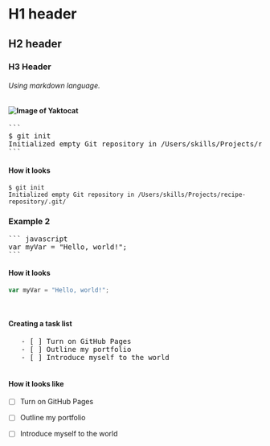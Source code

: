 # H1 header
## H2 header
### H3 Header
###### Using markdown language.
#### ![Image of Yaktocat](https://octodex.github.com/images/yaktocat.png)

<pre>
```
$ git init
Initialized empty Git repository in /Users/skills/Projects/recipe-repository/.git/
```
</pre>

#### How it looks

```
$ git init
Initialized empty Git repository in /Users/skills/Projects/recipe-repository/.git/
```
### Example 2

<pre>
``` javascript
var myVar = "Hello, world!";
```
</pre>

#### How it looks
```javascript
var myVar = "Hello, world!";
```
<br>

#### Creating a task list
<pre>
   - [ ] Turn on GitHub Pages
   - [ ] Outline my portfolio
   - [ ] Introduce myself to the world
  </pre>
#### How it looks like
  - [ ] Turn on GitHub Pages
  - [ ] Outline my portfolio
  - [ ] Introduce myself to the world

   

